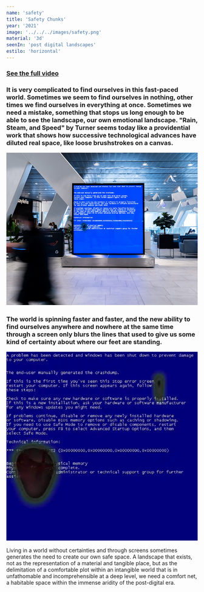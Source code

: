 ```yaml
---
name: 'safety' 
title: 'Safety Chunks'
year: '2021'
image: '../../../images/safety.png'
material: '3d'
seenIn: 'post digital landscapes'
estilo: 'horizontal' 
---
```

<h3><a href= "https://www.youtube.com/watch?v=5y4j1W-BjA4&ab_channel=AlejandroVazquez"> See the full video</a><h3>


 It is very complicated to find ourselves in this fast-paced world. Sometimes we seem to find ourselves in nothing, other times we find ourselves in everything at once. Sometimes we need a mistake, something that stops us long enough to be able to see the landscape, our own emotional landscape. "Rain, Steam, and Speed" by Turner seems today like a providential work that shows how successive technological advances have diluted real space, like loose brushstrokes on a canvas.

![safety chunks on display at vialia vigo](../../../../public/images/vialia.png)

<h3>The world is spinning faster and faster, and the new ability to find ourselves anywhere and nowhere at the same time through a screen only blurs the lines that used to give us some kind of certainty about where our feet are standing.</h3>

![fragmento de video ](../../../../public/images/try3.webp)

Living in a world without certainties and through screens sometimes generates the need to create our own safe space. A landscape that exists, not as the representation of a material and tangible place, but as the delimitation of a comfortable plot within an intangible world that is in unfathomable and incomprehensible at a deep level, we need a comfort net, a habitable space within the immense aridity of the post-digital era.
